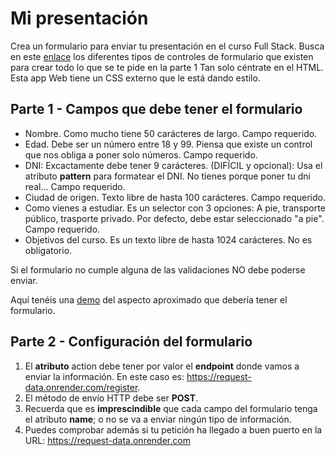 # Mi presentación 

Crea un formulario para enviar tu presentación en el curso Full Stack.
Busca en este [enlace](https://www.w3schools.com/html/html_form_elements.asp) los diferentes tipos de controles de formulario que existen para crear todo lo que se te pide en la parte 1
Tan solo céntrate en el HTML. Esta app Web tiene un CSS externo que le está dando estilo.

## Parte 1 - Campos que debe tener el formulario

- Nombre. Como mucho tiene 50 carácteres de largo. Campo requerido.
- Edad. Debe ser un número entre 18 y 99. Piensa que existe un control que nos obliga a poner solo números. Campo requerido.
- DNI: Excactamente debe tener 9 carácteres. (DIFÍCIL y opcional): Usa el atributo __pattern__ para formatear el DNI. No tienes porque poner tu dni real... Campo requerido.
- Ciudad de origen. Texto libre de hasta 100 carácteres. Campo requerido.
- Como vienes a estudiar. Es un selector con 3 opciones: A pie, transporte público, trasporte privado. Por defecto, debe estar seleccionado "a pie". Campo requerido.
- Objetivos del curso. Es un texto libre de hasta 1024 carácteres. No es obligatorio.


Si el formulario no cumple alguna de las validaciones NO debe poderse enviar.

Aquí tenéis una [demo](https://4geeks-omiras.github.io/ejercicio-formulario-html5-basico-solucion-samane/) del aspecto aproximado que debería tener el formulario.

## Parte 2 - Configuración del formulario

1. El **atributo** action debe tener por valor el **endpoint** donde vamos a enviar la información. En este caso es: https://request-data.onrender.com/register. 
2. El método de envío HTTP debe ser **POST**.
3. Recuerda que es **imprescindible** que cada campo del formulario tenga el atributo **name**; o no se va a enviar ningún tipo de información.
4. Puedes comprobar además si tu petición ha llegado a buen puerto en la URL: https://request-data.onrender.com
